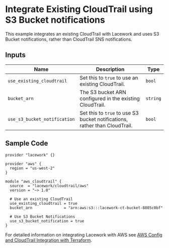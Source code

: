 # Integrate Existing CloudTrail using S3 Bucket notifications

This example integrates an existing CloudTrail with Lacework and uses S3 Bucket notifications, rather than CloudTrail SNS notifications.

## Inputs

| Name                         | Description                                                                | Type     |
| ---------------------------- | -------------------------------------------------------------------------- | -------- |
| `use_existing_cloudtrail`    | Set this to `true` to use an existing CloudTrail.                          | `bool`   |
| `bucket_arn`                 | The S3 bucket ARN configured in the existing CloudTrail.                   | `string` |
| `use_s3_bucket_notification` | Set this to `true` to use S3 bucket notifications, rather than CloudTrail. | `bool`   |

## Sample Code

```hcl
provider "lacework" {}

provider "aws" {
  region = "us-west-2"
}

module "aws_cloudtrail" {
  source  = "lacework/cloudtrail/aws"
  version = "~> 1.0"

  # Use an existing CloudTrail
  use_existing_cloudtrail = true
  bucket_arn              = "arn:aws:s3:::lacework-ct-bucket-8805c0bf"

  # Use S3 Bucket Notifications
  use_s3_bucket_notification = true
}
```

For detailed information on integrating Lacework with AWS see [AWS Config and CloudTrail Integration with Terraform](https://docs.lacework.net/onboarding/aws-guided-configuration).
